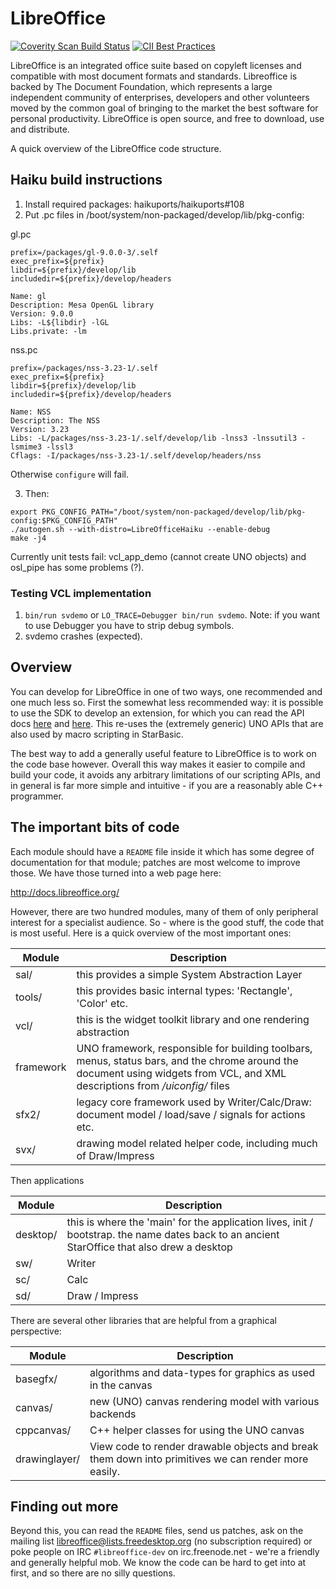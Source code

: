# LibreOffice
[![Coverity Scan Build Status](https://scan.coverity.com/projects/211/badge.svg)](https://scan.coverity.com/projects/211) [![CII Best Practices](https://bestpractices.coreinfrastructure.org/projects/307/badge)](https://bestpractices.coreinfrastructure.org/projects/307)

LibreOffice is an integrated office suite based on copyleft licenses
and compatible with most document formats and standards. Libreoffice
is backed by The Document Foundation, which represents a large
independent community of enterprises, developers and other volunteers
moved by the common goal of bringing to the market the best software
for personal productivity. LibreOffice is open source, and free to
download, use and distribute.

A quick overview of the LibreOffice code structure.

## Haiku build instructions

1. Install required packages: haikuports/haikuports#108
2. Put .pc files in /boot/system/non-packaged/develop/lib/pkg-config:

gl.pc

```
prefix=/packages/gl-9.0.0-3/.self
exec_prefix=${prefix}
libdir=${prefix}/develop/lib
includedir=${prefix}/develop/headers

Name: gl
Description: Mesa OpenGL library
Version: 9.0.0
Libs: -L${libdir} -lGL
Libs.private: -lm
```

nss.pc

```
prefix=/packages/nss-3.23-1/.self
exec_prefix=${prefix}
libdir=${prefix}/develop/lib
includedir=${prefix}/develop/headers

Name: NSS
Description: The NSS
Version: 3.23
Libs: -L/packages/nss-3.23-1/.self/develop/lib -lnss3 -lnssutil3 -lsmime3 -lssl3
Cflags: -I/packages/nss-3.23-1/.self/develop/headers/nss

```

Otherwise `configure` will fail.

3. Then:

```
export PKG_CONFIG_PATH="/boot/system/non-packaged/develop/lib/pkg-config:$PKG_CONFIG_PATH"
./autogen.sh --with-distro=LibreOfficeHaiku --enable-debug
make -j4
```

Currently unit tests fail: vcl_app_demo (cannot create UNO objects) and osl_pipe has some problems (?).

### Testing VCL implementation

1. `bin/run svdemo` or `LO_TRACE=Debugger bin/run svdemo`.
Note: if you want to use Debugger you have to strip debug symbols.
2. svdemo crashes (expected).

## Overview

You can develop for LibreOffice in one of two ways, one
recommended and one much less so. First the somewhat less recommended
way: it is possible to use the SDK to develop an extension,
for which you can read the API docs [here](http://api.libreoffice.org/)
and [here](http://wiki.services.openoffice.org/wiki/Documentation/DevGuide).
This re-uses the (extremely generic) UNO APIs that are also used by
macro scripting in StarBasic.

The best way to add a generally useful feature to LibreOffice
is to work on the code base however. Overall this way makes it easier
to compile and build your code, it avoids any arbitrary limitations of
our scripting APIs, and in general is far more simple and intuitive -
if you are a reasonably able C++ programmer.


## The important bits of code

Each module should have a `README` file inside it which has some
degree of documentation for that module; patches are most welcome to
improve those. We have those turned into a web page here:

http://docs.libreoffice.org/

However, there are two hundred modules, many of them of only
peripheral interest for a specialist audience. So - where is the
good stuff, the code that is most useful. Here is a quick overview of
the most important ones:

Module    | Description
----------|-------------------------------------------------
sal/      | this provides a simple System Abstraction Layer
tools/    | this provides basic internal types: 'Rectangle', 'Color' etc.
vcl/      | this is the widget toolkit library and one rendering abstraction
framework | UNO framework, responsible for building toolbars, menus, status bars, and the chrome around the document using widgets from VCL, and XML descriptions from */uiconfig/* files
sfx2/     | legacy core framework used by Writer/Calc/Draw: document model / load/save / signals for actions etc.
svx/      | drawing model related helper code, including much of Draw/Impress

Then applications

Module    | Description
----------|-------------------------------------------------
desktop/  | this is where the 'main' for the application lives, init / bootstrap. the name dates back to an ancient StarOffice that also drew a desktop
sw/       | Writer
sc/       | Calc
sd/       | Draw / Impress

There are several other libraries that are helpful from a graphical perspective:

Module    | Description
----------|-------------------------------------------------
basegfx/  | algorithms and data-types for graphics as used in the canvas
canvas/   | new (UNO) canvas rendering model with various backends
cppcanvas/ | C++ helper classes for using the UNO canvas
drawinglayer/ | View code to render drawable objects and break them down into primitives we can render more easily.


## Finding out more

Beyond this, you can read the `README` files, send us patches, ask
on the mailing list libreoffice@lists.freedesktop.org (no subscription
required) or poke people on IRC `#libreoffice-dev` on irc.freenode.net -
we're a friendly and generally helpful mob. We know the code can be
hard to get into at first, and so there are no silly questions.
